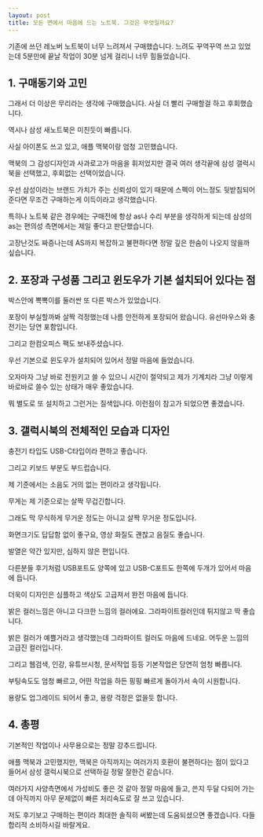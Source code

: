 ```yaml
---
layout: post
title: 모든 면에서 마음에 드는 노트북. 그것은 무엇일까요?
---
```


기존에 쓰던 레노버 노트북이 너무 느려져서 구매했습니다. 느려도 꾸역꾸역 쓰고 있었는데 5분만에 끝날 작업이 30분 넘게 걸리니 너무 힘들었습니다.


<h2>1. 구매동기와 고민</h2>

그래서 더 이상은 무리라는 생각에 구매했습니다. 사실 더 빨리 구매할걸 하고 후회했습니다.

역시나 삼성 새노트북은 미친듯이 빠릅니다.

사실 아이폰도 쓰고 있고, 애플 맥북이랑 엄청 고민했습니다. 

맥북의 그 감성디자인과 사과로고가 마음을 휘저었지만 결국 여러 생각끝에 삼성 갤럭시북을 선택했고, 후회없는 선택이었습니다.

우선 삼성이라는 브랜드 가치가 주는 신뢰성이 있기 때문에 스펙이 어느정도 뒷받침되어 준다면 무조건 구매하는게 이득이라고 생각했습니다.

특히나 노트북 같은 경우에는 구매전에 항상 as나 수리 부분을 생각하게 되는데 삼성의 as는 편의성 측면에서는 제일 좋다고 판단했습니다.

고장난것도 짜증나는데 AS까지 복잡하고 불편하다면 정말 깊은 한숨이 나오지 않을까 싶습니다.



<h2>2. 포장과 구성품 그리고 윈도우가 기본 설치되어 있다는 점</h2>
박스안에 뽁뽁이를 둘러싼 또 다른 박스가 있었습니다.

포장이 부실할까봐 살짝 걱정했는데 나름 안전하게 포장되어 왔습니다. 유선마우스와 충전기는 당연 포함입니다.

그리고 한컴오피스 팩도 보내주셨습니다.

우선 기본으로 윈도우가 설치되어 있어서 정말 마음에 들었습니다.

오자마자 그냥 바로 전원키고 쓸 수 있으니 시간이 절약되고 제가 기계치라 그냥 이렇게 바로바로 쓸수 있는 상태가 매우 좋았습니다.

뭐 별도로 또 설치하고 그런거는 질색입니다. 이런점이 참고가 되었으면 좋겠습니다.



<h2>3. 갤럭시북의 전체적인 모습과 디자인</h2>
충전기 타입도 USB-C타입이라 편하고 좋습니다.

그리고 키보드 부분도 부드럽습니다.

제 기준에서는 소음도 거의 없는 편이라고 생각됩니다.

무게는 제 기준으로는 살짝 무겁긴합니다.

그래도 막 무식하게 무거운 정도는 아니고 살짝 무거운 정도입니다.

화면크기도 답답함 없이 좋구요, 영상 화질도 괜찮고 음질도 좋습니다.

발열은 약간 있지만, 심하지 않은 편입니다.

다른분들 후기처럼 USB포트도 양쪽에 있고 USB-C포트도 한쪽에 두개가 있어서 마음에 듭니다.

더욱이 디자인은 심플하고 색상도 고급져서 완전 마음에 듭니다.

밝은 컬러느낌은 아니고 다크한 느낌의 컬러에요. 그라파이트컬러인데 튀지않고 딱 좋습니다.

밝은 컬러가 예쁠거라고 생각했는데 그라파이트 컬러도 마음에 드네요. 어두운 느낌의 고급진 컬러입니다.

그리고 웹검색, 인강, 유튜브시청, 문서작업 등등 기본작업은 당연히 엄청 빠릅니다.

부팅속도도 엄청 빠르고, 어떤 작업을 하든 핑핑 빠르게 돌아가서 속이 시원합니다.

용량도 업그레이드 되어서 좋고, 용량 걱정은 없을듯 합니다.




<h2>4. 총평</h2>
기본적인 작업이나 사무용으로는 정말 강추드립니다.

애플 맥북과 고민했지만, 맥북은 아직까지는 여러가지 호환이 불편하다는 점이 있다고 들어서 삼성 갤럭시북으로 선택하길 정말 잘한건 같습니다.

여러가지 사양측면에서 가성비도 좋은 것 같아 정말 마음에 들고, 쓴지 두달 다되어 가는데 아직까지 아무 문제없이 빠른 처리속도로 잘 쓰고 있습니다.

저도 후기보고 구매하는 편이라 최대한 솔직히 써봤는데 도움되셨으면 좋겠습니다. 다들 합리적 소비하시길 바랄게요.